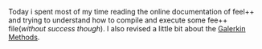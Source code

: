 Today i spent most of my time reading the online documentation of feel++ and trying to understand how to compile and execute some fee++ file(*without success though*).
I also revised a little bit about the [Galerkin Methods](https://hal.inria.fr/file/index/docid/663518/filename/feel.pdf).
